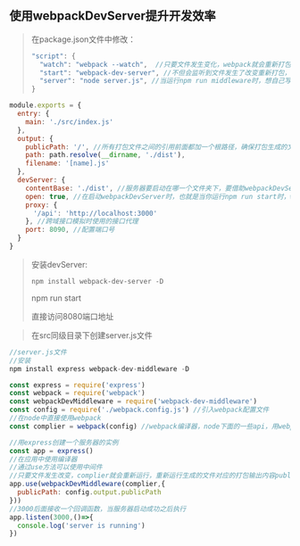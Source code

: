 ## 使用webpackDevServer提升开发效率

> 在package.json文件中修改：
>
> ```js
> "script": {
>   "watch": "webpack --watch",  //只要文件发生变化，webpack就会重新打包，但是不会帮我们启一个服务器，意味着打包生成的文件没办法去做一些ajax请求方面的调试，每一次打包结束之后都要我们重新刷新浏览器比较麻烦
>   "start": "webpack-dev-server", //不但会监听到文件发生了改变重新打包，还会自动地帮我们重新刷新浏览器，用它可以更方便地提升代码开发效率，借助它可以帮我们开启一个服务器，因为如果想发ajax请求，要求浏览器地址必须在一个服务器上，通过http协议的方式打开，通过file协议打开是不行的
>   "server": "node server.js", //当运行npm run middleware时，想自己写一个服务器
> }
> ```

```js
module.exports = {
  entry: {
    main: './src/index.js'
  },
  output: {
    publicPath: '/', //所有打包文件之间的引用前面都加一个根路径，确保打包生成的文件路径上不会有问题
    path: path.resolve(__dirname, './dist'),
    filename: '[name].js'
  },
  devServer: {
    contentBase: './dist', //服务器要启动在哪一个文件夹下，要借助webpackDevServer帮我们启动一个服务器，服务器的根路径就是在当前路径下的dist文件夹下
    open: true, //在启动webpackDevServer时，也就是当你运行npm run start时，webpack-dev-server会被启动，启动时会自动帮你打开一个新的浏览器窗口，自动访问你的服务器地址
    proxy: {
      '/api': 'http://localhost:3000'
    }, //跨域接口模拟时使用的接口代理
    port: 8090, //配置端口号
  }
}
```

> 安装devServer:
>
> `npm install webpack-dev-server -D`
>
> npm run start
>
> 直接访问8080端口地址

> 在src同级目录下创建server.js文件

```js
//server.js文件
//安装
npm install express webpack-dev-middleware -D

const express = require('express')
const webpack = require('webpack')
const webpackDevMiddleware = require('webpack-dev-middleware')
const config = require('./webpack.config.js') //引入webpack配置文件
//在node中直接使用webpack
const complier = webpack(config) //webpack编译器，node下面的一些api，用webpack结合配置文件可以随时进行代码的编译，让编译器执行一次，就会帮你重新打包一次代码

//用express创建一个服务器的实例
const app = express()
//在应用中使用编译器
//通过use方法可以使用中间件
//只要文件发生改变，complier就会重新运行，重新运行生成的文件对应的打包输出内容publicPath就是webpack.config.js中的publicPath
app.use(webpackDevMiddleware(complier,{
  publicPath: config.output.publicPath
}))
//3000后面接收一个回调函数，当服务器启动成功之后执行
app.listen(3000,()=>{
  console.log('server is running')
})
```



